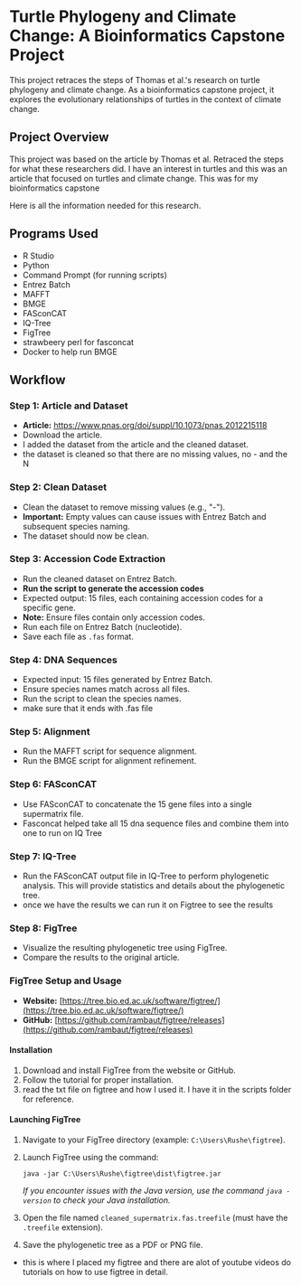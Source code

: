 # Turtle Phylogeny and Climate Change: A Bioinformatics Capstone Project

This project retraces the steps of Thomas et al.'s research on turtle phylogeny and climate change. As a bioinformatics capstone project, it explores the evolutionary relationships of turtles in the context of climate change.

## Project Overview

This project was based on the article by Thomas et al. Retraced the steps for what these researchers did. I have an interest in turtles and this was an article that focused on turtles and climate change. This was for my bioinformatics capstone

Here is all the information needed for this research.

## Programs Used

*   R Studio
*   Python
*   Command Prompt (for running scripts)
*   Entrez Batch
*   MAFFT
*   BMGE
*   FASconCAT
*   IQ-Tree
*   FigTree
* strawbeery perl for fasconcat 
* Docker to help run BMGE

## Workflow

### Step 1: Article and Dataset

*   **Article:** https://www.pnas.org/doi/suppl/10.1073/pnas.2012215118
*   Download the article.
* I added the dataset from the article and the cleaned dataset.
* the dataset is cleaned so that there are no missing values, no - and the N

### Step 2: Clean Dataset

*   Clean the dataset to remove missing values (e.g., "-").
*   **Important:** Empty values can cause issues with Entrez Batch and subsequent species naming.
*   The dataset should now be clean.

### Step 3: Accession Code Extraction

*   Run the cleaned dataset on Entrez Batch.
*   **Run the script to generate the accession codes**
*   Expected output: 15 files, each containing accession codes for a specific gene.
*   **Note:** Ensure files contain only accession codes.
*   Run each file on Entrez Batch (nucleotide).
*   Save each file as `.fas` format.

### Step 4: DNA Sequences

*   Expected input: 15 files generated by Entrez Batch.
*   Ensure species names match across all files.
*   Run the script to clean the species names.
* make sure that it ends with .fas file 


### Step 5: Alignment

*   Run the MAFFT script for sequence alignment.
*   Run the BMGE script for alignment refinement.

### Step 6: FASconCAT

*   Use FASconCAT to concatenate the 15 gene files into a single supermatrix file.
*  Fasconcat helped take all 15 dna sequence files and combine them into one to run on IQ Tree

### Step 7: IQ-Tree

*   Run the FASconCAT output file in IQ-Tree to perform phylogenetic analysis. This will provide statistics and details about the phylogenetic tree.
* once we have the results we can run it on Figtree to see the results
### Step 8: FigTree

*   Visualize the resulting phylogenetic tree using FigTree.
*   Compare the results to the original article.

### FigTree Setup and Usage

*   **Website:**  [https://tree.bio.ed.ac.uk/software/figtree/](https://tree.bio.ed.ac.uk/software/figtree/)
*   **GitHub:** [https://github.com/rambaut/figtree/releases](https://github.com/rambaut/figtree/releases)

#### Installation

1.  Download and install FigTree from the website or GitHub.
2.  Follow the tutorial for proper installation.
3. read the txt file on figtree and how I used it. I have it in the scripts folder for reference.

#### Launching FigTree

1.  Navigate to your FigTree directory (example: `C:\Users\Rushe\figtree`).
2.  Launch FigTree using the command:

    ```
    java -jar C:\Users\Rushe\figtree\dist\figtree.jar
    ```

    *If you encounter issues with the Java version, use the command `java -version` to check your Java installation.*
3.  Open the file named `cleaned_supermatrix.fas.treefile` (must have the `.treefile` extension).
4.  Save the phylogenetic tree as a PDF or PNG file.
* this is where I placed my figtree and there are alot of youtube videos do tutorials on how to use figtree in detail.
